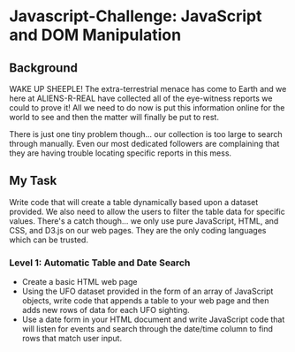 # Javascript-Challenge: JavaScript and DOM Manipulation

## Background
WAKE UP SHEEPLE! The extra-terrestrial menace has come to Earth and we here at ALIENS-R-REAL have collected all of the eye-witness reports we could to prove it! All we need to do now is put this information online for the world to see and then the matter will finally be put to rest.

There is just one tiny problem though... our collection is too large to search through manually. Even our most dedicated followers are complaining that they are having trouble locating specific reports in this mess.

## My Task
Write code that will create a table dynamically based upon a dataset provided. We also need to allow the users to filter the table data for specific values. There's a catch though... we only use pure JavaScript, HTML, and CSS, and D3.js on our web pages. They are the only coding languages which can be trusted.

### Level 1: Automatic Table and Date Search
- Create a basic HTML web page
- Using the UFO dataset provided in the form of an array of JavaScript objects, write code that appends a table to your web page and then adds new rows of data for each UFO sighting.
- Use a date form in your HTML document and write JavaScript code that will listen for events and search through the date/time column to find rows that match user input. 